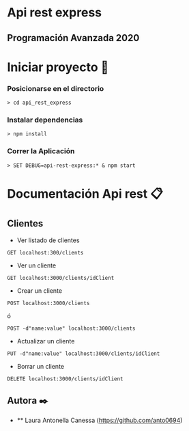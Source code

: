 # Api rest express
## Programación Avanzada 2020

# Iniciar proyecto 🚀

  ### Posicionarse en el directorio  
    > cd api_rest_express

   ### Instalar dependencias 
    > npm install

   ### Correr la Aplicación
    > SET DEBUG=api-rest-express:* & npm start
  
  # Documentación Api rest 📋

  ## Clientes 
  * Ver listado de clientes
```
GET localhost:300/clients
```

  * Ver un cliente 
```
GET localhost:3000/clients/idClient
```
* Crear un cliente  
```
POST localhost:3000/clients
```
ó
```
POST -d"name:value" localhost:3000/clients
```

* Actualizar un cliente  
```
PUT -d"name:value" localhost:3000/clients/idClient
```
* Borrar un cliente 
```
DELETE localhost:3000/clients/idClient
```
  ## Autora ✒️
  * ** Laura Antonella Canessa  (https://github.com/anto0694)